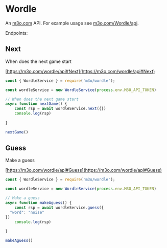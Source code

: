 # Wordle

An [m3o.com](https://m3o.com) API. For example usage see [m3o.com/Wordle/api](https://m3o.com/Wordle/api).

Endpoints:

## Next

When does the next game start


[https://m3o.com/wordle/api#Next](https://m3o.com/wordle/api#Next)

```js
const { WordleService } = require('m3o/wordle');

const wordleService = new WordleService(process.env.M3O_API_TOKEN)

// When does the next game start
async function nextGame() {
	const rsp = await wordleService.next({})
	console.log(rsp)
	
}

nextGame()
```
## Guess

Make a guess


[https://m3o.com/wordle/api#Guess](https://m3o.com/wordle/api#Guess)

```js
const { WordleService } = require('m3o/wordle');

const wordleService = new WordleService(process.env.M3O_API_TOKEN)

// Make a guess
async function makeAguess() {
	const rsp = await wordleService.guess({
  "word": "noise"
})
	console.log(rsp)
	
}

makeAguess()
```
